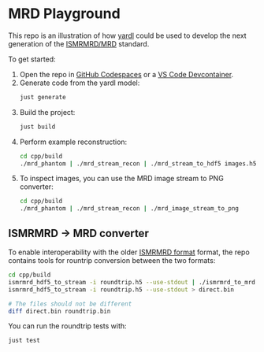 # MRD Playground

This repo is an illustration of how [yardl](https://github.com/Microsoft/yardl) could be used to develop the next generation of the [ISMRMRD/MRD](https://github.com/ismrmrd/ismrmrd) standard.

To get started:

1. Open the repo in [GitHub Codespaces](https://docs.github.com/en/codespaces/overview) or a [VS Code Devcontainer](https://code.visualstudio.com/docs/devcontainers/containers).
2. Generate code from the yardl model:
    ```bash
    just generate
    ```
3. Build the project:
    ```bash
    just build
    ```
4. Perform example reconstruction:
    ```bash
    cd cpp/build
    ./mrd_phantom | ./mrd_stream_recon | ./mrd_stream_to_hdf5 images.h5
    ```
5. To inspect images, you can use the MRD image stream to PNG converter:
    ```bash
    cd cpp/build
    ./mrd_phantom | ./mrd_stream_recon | ./mrd_image_stream_to_png
    ```

## ISMRMRD -> MRD converter

To enable interoperability with the older [ISMRMRD format](https://github.com/ismrmrd/ismrmrd) format, the repo contains tools for rountrip conversion between the two formats:

```bash
cd cpp/build
ismrmrd_hdf5_to_stream -i roundtrip.h5 --use-stdout | ./ismrmrd_to_mrd | ./mrd_to_ismrmrd > roundtrip.bin
ismrmrd_hdf5_to_stream -i roundtrip.h5 --use-stdout > direct.bin

# The files should not be different
diff direct.bin roundtrip.bin
```

You can run the roundtrip tests with:

```bash
just test
```

